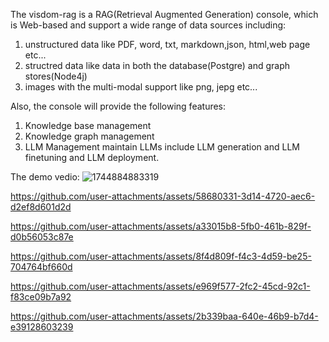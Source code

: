 The visdom-rag is a RAG(Retrieval Augmented Generation) console, which is Web-based and support a wide range of data sources including:
1. unstructured data like PDF, word, txt, markdown,json, html,web page etc...
2. structred data like data in both the database(Postgre) and graph stores(Node4j)
3. images with the multi-modal support like png, jepg etc...

Also, the console will provide the following features:
1. Knowledge base management
2. Knowledge graph management
3. LLM Management maintain LLMs include LLM generation and LLM finetuning and LLM deployment.

The demo vedio:
![1744884883319](https://github.com/user-attachments/assets/24f0e500-adf4-42e5-b3d7-708995726daa)

https://github.com/user-attachments/assets/58680331-3d14-4720-aec6-d2ef8d601d2d

https://github.com/user-attachments/assets/a33015b8-5fb0-461b-829f-d0b56053c87e

https://github.com/user-attachments/assets/8f4d809f-f4c3-4d59-be25-704764bf660d

https://github.com/user-attachments/assets/e969f577-2fc2-45cd-92c1-f83ce09b7a92

https://github.com/user-attachments/assets/2b339baa-640e-46b9-b7d4-e39128603239


